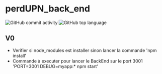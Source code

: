 # perdUPN_back_end

<img alt="GitHub commit activity" src="https://img.shields.io/github/commit-activity/w/raphaelmeissonnier/perdUPN_back_end"> <img alt="GitHub top language" src="https://img.shields.io/github/languages/top/raphaelmeissonnier/perdUPN_back_end">

## V0
* Verifier si node_modules est installer sinon lancer la commande 'npm install'
* Commande à executer pour lancer le BackEnd sur le port 3001 'PORT=3001 DEBUG=myapp:* npm start'
